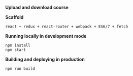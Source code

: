 **Upload and download course**

**Scaffold**

    react + redux + react-router + webpack + ES6/7 + fetch

**Running locally in development mode**

    npm install
    npm start

**Building and deploying in production**

    npm run build
